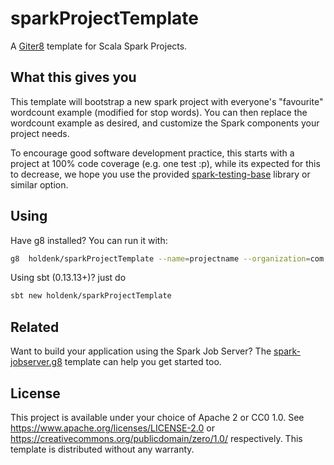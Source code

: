 # sparkProjectTemplate
A [Giter8][g8] template for Scala Spark Projects.

## What this gives you

This template will bootstrap a new spark project with everyone's "favourite" wordcount example (modified for stop words). You can then replace the wordcount example as desired, and customize the Spark components your project needs.


To encourage good software development practice, this starts with a project at 100% code coverage (e.g. one test :p), while its expected for this to decrease, we hope you use the provided [spark-testing-base][stb] library or similar option.

## Using

Have g8 installed? You can run it with:
```bash
g8  holdenk/sparkProjectTemplate --name=projectname --organization=com.my.org --sparkVersion=2.2.0
```

Using sbt (0.13.13+)? just do
```bash
sbt new holdenk/sparkProjectTemplate
```

## Related

Want to build your application using the Spark Job Server? The [spark-jobserver.g8][sjsg8] template can help you get started too.

## License

This project is available under your choice of Apache 2 or CC0 1.0.
See <https://www.apache.org/licenses/LICENSE-2.0> or <https://creativecommons.org/publicdomain/zero/1.0/> respectively.
This template is distributed without any warranty.

[g8]: http://www.foundweekends.org/giter8/
[stb]: https://github.com/holdenk/spark-testing-base
[sjsg8]: https://github.com/spark-jobserver/spark-jobserver.g8